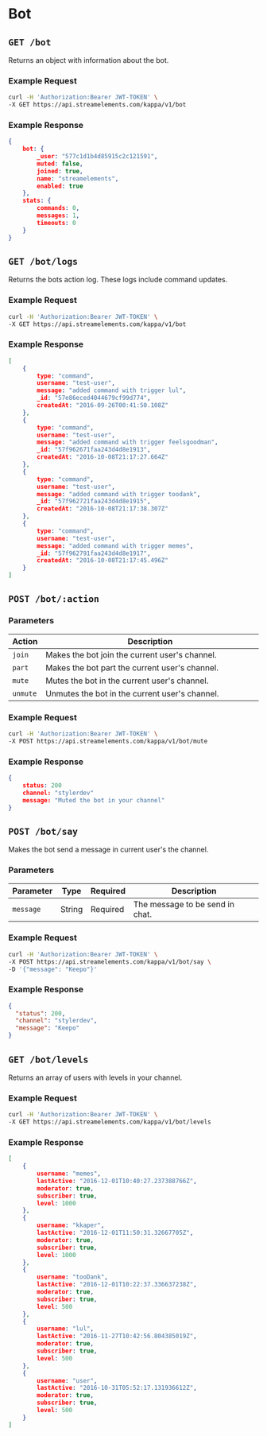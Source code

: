 # Bot


## `GET /bot`

Returns an object with information about the bot.

### Example Request

```bash
curl -H 'Authorization:Bearer JWT-TOKEN' \
-X GET https://api.streamelements.com/kappa/v1/bot
```

### Example Response

```json
{
    bot: {
        _user: "577c1d1b4d85915c2c121591",
        muted: false,
        joined: true,
        name: "streamelements",
        enabled: true
    },
    stats: {
        commands: 0,
        messages: 1,
        timeouts: 0
    }
}
```

## `GET /bot/logs`

Returns the bots action log. These logs include command updates.

### Example Request

```bash
curl -H 'Authorization:Bearer JWT-TOKEN' \
-X GET https://api.streamelements.com/kappa/v1/bot
```

### Example Response

```json
[
    {
        type: "command",
        username: "test-user",
        message: "added command with trigger lul",
        _id: "57e86eced4044679cf99d774",
        createdAt: "2016-09-26T00:41:50.108Z"
    },
    {
        type: "command",
        username: "test-user",
        message: "added command with trigger feelsgoodman",
        _id: "57f962671faa243d4d8e1913",
        createdAt: "2016-10-08T21:17:27.664Z"
    },
    {
        type: "command",
        username: "test-user",
        message: "added command with trigger toodank",
        _id: "57f962721faa243d4d8e1915",
        createdAt: "2016-10-08T21:17:38.307Z"
    },
    {
        type: "command",
        username: "test-user",
        message: "added command with trigger memes",
        _id: "57f962791faa243d4d8e1917",
        createdAt: "2016-10-08T21:17:45.496Z"
    }
]
```

## `POST /bot/:action`

### Parameters
<table>
    <thead>
        <tr>
            <th>Action</th>
            <th width=90%>Description</th>
        </tr>
    </thead>
    <tbody>
        <tr>
            <td><code>join</code></td>
            <td>Makes the bot join the current user's channel.</td>
        </tr>
        <tr>
            <td><code>part</code></td>
            <td>Makes the bot part the current user's channel.</td>
        </tr>
        <tr>
            <td><code>mute</code></td>
            <td>Mutes the bot in the current user's channel.</td>
        </tr>
        <tr>
            <td><code>unmute</code></td>
            <td>Unmutes the bot in the current user's channel.</td>
        </tr>
    </tbody>
</table>

### Example Request

```bash
curl -H 'Authorization:Bearer JWT-TOKEN' \
-X POST https://api.streamelements.com/kappa/v1/bot/mute
```

### Example Response

```json
{
    status: 200
    channel: "stylerdev"
    message: "Muted the bot in your channel"
}
```

## `POST /bot/say`

Makes the bot send a message in current user's the channel.

### Parameters
<table>
    <thead>
        <tr>
            <th>Parameter</th>
            <th>Type</th>
            <th>Required</th>
            <th width=90%>Description</th>
        </tr>
    </thead>
    <tbody>
        <tr>
            <td><code>message</code></td>
            <td>String</td>
            <td>Required</td>
            <td>The message to be send in chat.</td>
        </tr>
    </tbody>
</table>

### Example Request

```bash
curl -H 'Authorization:Bearer JWT-TOKEN' \
-X POST https://api.streamelements.com/kappa/v1/bot/say \
-D '{"message": "Keepo"}'
```

### Example Response

```json
{
  "status": 200,
  "channel": "stylerdev",
  "message": "Keepo"
}
```

## `GET /bot/levels`

Returns an array of users with levels in your channel.

### Example Request

```bash
curl -H 'Authorization:Bearer JWT-TOKEN' \
-X GET https://api.streamelements.com/kappa/v1/bot/levels
```

### Example Response

```json
[
    {
        username: "memes",
        lastActive: "2016-12-01T10:40:27.237388766Z",
        moderator: true,
        subscriber: true,
        level: 1000
    },
    {
        username: "kkaper",
        lastActive: "2016-12-01T11:50:31.32667705Z",
        moderator: true,
        subscriber: true,
        level: 1000
    },
    {
        username: "tooDank",
        lastActive: "2016-12-01T10:22:37.336637238Z",
        moderator: true,
        subscriber: true,
        level: 500
    },
    {
        username: "lul",
        lastActive: "2016-11-27T10:42:56.804385019Z",
        moderator: true,
        subscriber: true,
        level: 500
    },
    {
        username: "user",
        lastActive: "2016-10-31T05:52:17.131936612Z",
        moderator: true,
        subscriber: true,
        level: 500
    }
]
```

